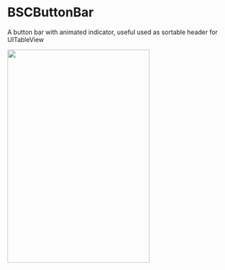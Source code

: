 BSCButtonBar
============

A button bar with animated indicator, useful used as sortable header for UITableView  


<img src="https://raw.github.com/bsorrentino/BSCButtonBar/master/assets/Screenshot_1.png" width="320" height="480"/>
